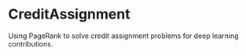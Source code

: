 # CreditAssignment
Using PageRank to solve credit assignment problems for deep learning contributions.
